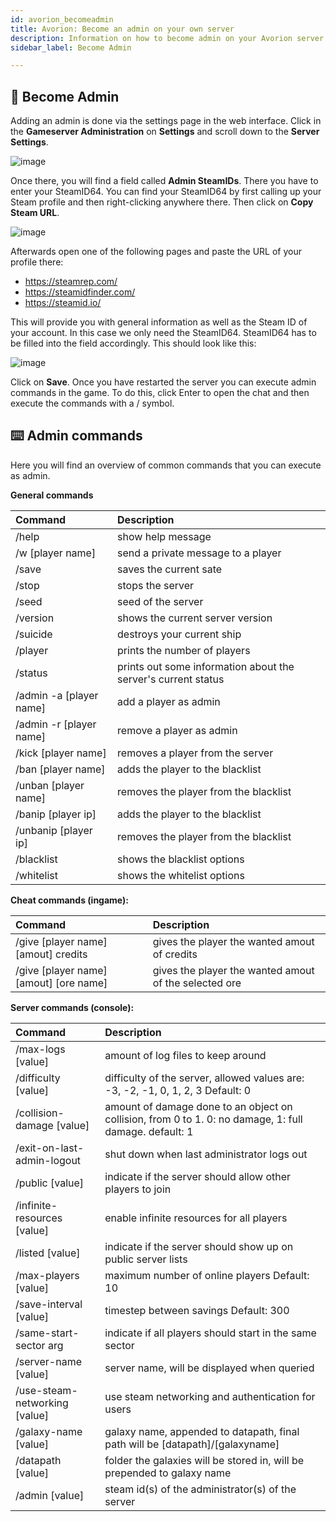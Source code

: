 ```yaml
---
id: avorion_becomeadmin
title: Avorion: Become an admin on your own server
description: Information on how to become admin on your Avorion server from ZAP-Hosting - ZAP-Hosting.com documentation
sidebar_label: Become Admin

---
```




## 🔑 Become Admin

Adding an admin is done via the settings page in the web interface. Click in the **Gameserver Administration** on **Settings** and scroll down to the **Server Settings**.

![image](https://user-images.githubusercontent.com/13604413/159184322-cb6e4aeb-690b-4bed-8ba4-7d9527e873be.png)



Once there, you will find a field called **Admin SteamIDs**. There you have to enter your SteamID64. You can find your SteamID64 by first calling up your Steam profile and then right-clicking anywhere there. Then click on **Copy Steam URL**. 



![image](https://user-images.githubusercontent.com/13604413/159184330-9b4155c9-6ca3-4a9a-9a3e-050597e23038.png)



Afterwards open one of the following pages and paste the URL of your profile there: 

- https://steamrep.com/
- https://steamidfinder.com/
- https://steamid.io/

This will provide you with general information as well as the Steam ID of your account. In this case we only need the SteamID64. SteamID64 has to be filled into the field accordingly. This should look like this:



![image](https://user-images.githubusercontent.com/26007280/189938255-dc3fb7b5-a05c-4b58-b640-92d2481b6f3d.png)



Click on **Save**. Once you have restarted the server you can execute admin commands in the game. To do this, click Enter to open the chat and then execute the commands with a / symbol. 



## ⌨️ Admin commands

Here you will find an overview of common commands that you can execute as admin. 



**General commands**

| Command                 | Description                                                  |
| :---------------------- | :----------------------------------------------------------- |
| /help                   | show help message                                            |
| /w [player name]        | send a private message to a player                           |
| /save                   | saves the current sate                                       |
| /stop                   | stops the server                                             |
| /seed                   | seed of the server                                           |
| /version                | shows the current server version                             |
| /suicide                | destroys your current ship                                   |
| /player                 | prints the number of players                                 |
| /status                 | prints out some information about the server's current status |
| /admin -a [player name] | add a player as admin                                        |
| /admin -r [player name] | remove a player as admin                                     |
| /kick [player name]     | removes a player from the server                             |
| /ban [player name]      | adds the player to the blacklist                             |
| /unban [player name]    | removes the player from the blacklist                        |
| /banip [player ip]      | adds the player to the blacklist                             |
| /unbanip [player ip]    | removes the player from the blacklist                        |
| /blacklist              | shows the blacklist options                                  |
| /whitelist              | shows the whitelist options                                  |



**Cheat commands (ingame):**

| Command                                | Description                                           |
| :------------------------------------- | :---------------------------------------------------- |
| /give [player name] [amout] credits    | gives the player the wanted amout of credits          |
| /give [player name] [amout] [ore name] | gives the player the wanted amout of the selected ore |



**Server commands (console):**

| Command                       | Description                                                  |
| :---------------------------- | :----------------------------------------------------------- |
| /max-logs [value]             | amount of log files to keep around                           |
| /difficulty [value]           | difficulty of the server, allowed values are: -3, -2, -1, 0, 1, 2, 3 Default: 0 |
| /collision-damage [value]     | amount of damage done to an object on collision, from 0 to 1. 0: no damage, 1: full damage. default: 1 |
| /exit-on-last-admin-logout    | shut down when last administrator logs out                   |
| /public [value]               | indicate if the server should allow other players to join    |
| /infinite-resources [value]   | enable infinite resources for all players                    |
| /listed [value]               | indicate if the server should show up on public server lists |
| /max-players [value]          | maximum number of online players Default: 10                 |
| /save-interval [value]        | timestep between savings Default: 300                        |
| /same-start-sector arg        | indicate if all players should start in the same sector      |
| /server-name [value]          | server name, will be displayed when queried                  |
| /use-steam-networking [value] | use steam networking and authentication for users            |
| /galaxy-name [value]          | galaxy name, appended to datapath, final path will be [datapath]/[galaxyname] |
| /datapath [value]             | folder the galaxies will be stored in, will be prepended to galaxy name |
| /admin [value]                | steam id(s) of the administrator(s) of the server            |
